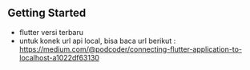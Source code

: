 
## Getting Started

  - flutter versi terbaru
  - untuk konek url api local, bisa baca url berikut : https://medium.com/@podcoder/connecting-flutter-application-to-localhost-a1022df63130

